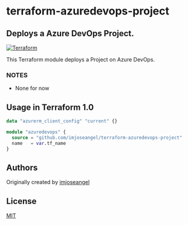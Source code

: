 # terraform-azuredevops-project

## Deploys a Azure DevOps Project.

[![Terraform](https://github.com/imjoseangel/terraform-azuredevops-project/actions/workflows/terraform.yml/badge.svg)](https://github.com/imjoseangel/terraform-azuredevops-project/actions/workflows/terraform.yml)

This Terraform module deploys a Project on Azure DevOps.

### NOTES

* None for now

## Usage in Terraform 1.0

```terraform
data "azurerm_client_config" "current" {}

module "azuredevops" {
  source = "github.com/imjoseangel/terraform-azuredevops-project"
  name   = var.tf_name
}
```

## Authors

Originally created by [imjoseangel](http://github.com/imjoseangel)

## License

[MIT](LICENSE)
